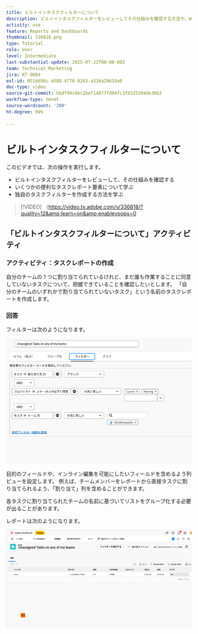 ```yaml
---
title: ビルトインタスクフィルターについて
description: ビルトインタスクフィルターをレビューしてその仕組みを確認する方法や、Workfront で独自のタスクフィルターを作成する方法を説明します。
activity: use
feature: Reports and Dashboards
thumbnail: 336818.png
type: Tutorial
role: User
level: Intermediate
last-substantial-update: 2025-07-22T00:00:00Z
team: Technical Marketing
jira: KT-9084
exl-id: 0516696c-a588-4776-92d3-a334a29619a9
doc-type: video
source-git-commit: bbdf99c6bc1be714077fd94fc3f8325394de36b3
workflow-type: tm+mt
source-wordcount: '200'
ht-degree: 99%

---
```


# ビルトインタスクフィルターについて

このビデオでは、次の操作を実行します。

* ビルトインタスクフィルターをレビューして、その仕組みを確認する
* いくつかの便利なタスクレポート要素について学ぶ
* 独自のタスクフィルターを作成する方法を学ぶ

>[!VIDEO] （https://video.tv.adobe.com/v/336818/?quality=12&amp;learn=on&amp;enablevpops=0

## 「ビルトインタスクフィルターについて」アクティビティ


### アクティビティ：タスクレポートの作成

自分のチームの 1 つに割り当てられているけれど、まだ誰も作業することに同意していないタスクについて、把握できていることを確認したいとします。 「自分のチームのいずれかで割り当てられていないタスク」という名前のタスクレポートを作成します。

### 回答

フィルターは次のようになります。

![タスクフィルターを作成する画面の画像](assets/opening-built-in-task-filters-1.png)

目的のフィールドや、インライン編集を可能にしたいフィールドを含めるよう列ビューを設定します。 例えば、チームメンバーをレポートから直接タスクに割り当てられるよう、「割り当て」列を含めることができます。

各タスクに割り当てられたチームの名前に基づいてリストをグループ化する必要が出ることがあります。

レポートは次のようになります。

![タスクレポートの画像](assets/opening-built-in-task-filters-2.png)
